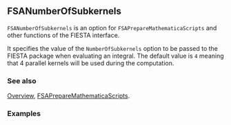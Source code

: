 ## FSANumberOfSubkernels

`FSANumberOfSubkernels` is an option for `FSAPrepareMathematicaScripts` and other functions of the FIESTA interface.

It specifies the value of the `NumberOfSubkernels` option to be passed to the FIESTA package when evaluating an integral. The default value is `4` meaning that 4 parallel kernels will be used during the computation.

### See also

[Overview](Extra/FeynHelpers.md), [FSAPrepareMathematicaScripts](FSAPrepareMathematicaScripts.md).

### Examples